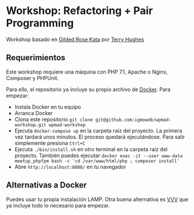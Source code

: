 # Workshop: Refactoring + Pair Programming

Workshop basado en [Gilded Rose Kata](https://github.com/emilybache/GildedRose-Refactoring-Kata) por [Terry Hughes](https://twitter.com/TerryHughes) 

## Requerimientos

Este workshop requiere una máquina con PHP 7.1, Apache o Nginx, Composer y PHPUnit.

Para ello, el repositorio ya incluye su propio archivo de [Docker](https://www.docker.com/). Para empezar:

- Instala Docker en tu equipo
- Arranca Docker
- Clona este repositorio `git clone git@github.com:igmoweb/wpmad-workshop.git wpmad-workshop`
- Ejecuta `docker-compose up` en la carpeta raíz del proyecto. La primera vez tardará unos minutos. El proceso quedará ejecutándose. Para salir simplemente presiona `Ctrl+C`
- Ejecuta `./bin/install.sh` en otro terminal en la carpeta raíz del proyecto. También puedes ejecutar `docker exec -it --user www-data meetup_phpfpm bash -c 'cd /var/www/html/php ; composer install'` 
- Abre `http://localhost:8888/` en tu navegador

## Alternativas a Docker

Puedes usar tu propia instalación LAMP. Otra buena alternativa es [VVV](https://github.com/Varying-Vagrant-Vagrants/VVV) que ya incluye todo lo necesario para empezar.